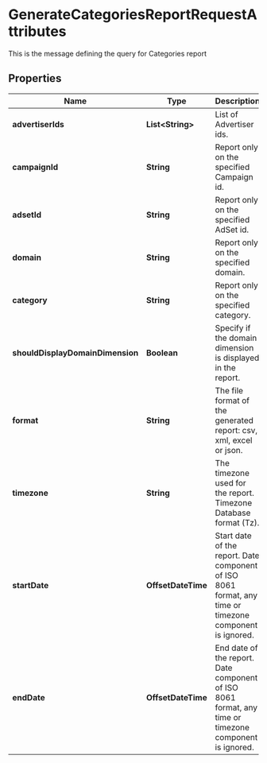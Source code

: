 

# GenerateCategoriesReportRequestAttributes

This is the message defining the query for Categories report

## Properties

| Name | Type | Description | Notes |
|------------ | ------------- | ------------- | -------------|
|**advertiserIds** | **List&lt;String&gt;** | List of Advertiser ids. |  |
|**campaignId** | **String** | Report only on the specified Campaign id. |  [optional] |
|**adsetId** | **String** | Report only on the specified AdSet id. |  [optional] |
|**domain** | **String** | Report only on the specified domain. |  [optional] |
|**category** | **String** | Report only on the specified category. |  [optional] |
|**shouldDisplayDomainDimension** | **Boolean** | Specify if the domain dimension is displayed in the report. |  [optional] |
|**format** | **String** | The file format of the generated report: csv, xml, excel or json. |  |
|**timezone** | **String** | The timezone used for the report. Timezone Database format (Tz). |  [optional] |
|**startDate** | **OffsetDateTime** | Start date of the report. Date component of ISO 8061 format, any time or timezone component is ignored. |  |
|**endDate** | **OffsetDateTime** | End date of the report. Date component of ISO 8061 format, any time or timezone component is ignored. |  |



